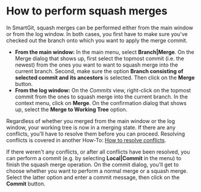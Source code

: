 # How to perform squash merges

In SmartGit, squash merges can be performed either from the main window
or from the log window. In both cases, you first have to make sure
you've checked out the branch onto which you want to apply the merge
commit.

-   **From the main window:** In the main menu, select
    **Branch\|Merge**. On the Merge dialog that shows up, first select
    the topmost commit (i.e. the newest) from the ones you want to want
    to squash merge into the current branch. Second, make sure the
    option **Branch consisting of selected commit and its ancestors** is
    selected. Then click on the **Merge** button.
-   **From the log window:** On the *Commits* view, right-click on the
    topmost commit from the ones to squash merge into the current
    branch. In the context menu, click on **Merge**. On the confirmation
    dialog that shows up, select the **Merge to Working Tree** option.

Regardless of whether you merged from the main window or the log window,
your working tree is now in a merging state. If there are any conflicts,
you'll have to resolve them before you can proceed. Resolving conflicts
is covered in another How-To: [How to resolve conflicts](How-to-resolve-conflicts.md#Howtoresolveconflicts-workflows.resolve-conflicts).

If there weren't any conflicts, or after all conflicts have been
resolved, you can perform a commit (e.g. by selecting **Local\|Commit**
in the menu) to finish the squash merge operation. On the commit dialog,
you'll get to choose whether you want to perform a normal merge or a
squash merge. Select the latter option and enter a commit message, then
click on the **Commit** button.
